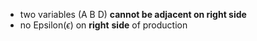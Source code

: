 - two variables (A B D) **cannot be adjacent on right side**
- no Epsilon($\epsilon$) on **right** **side** of production
